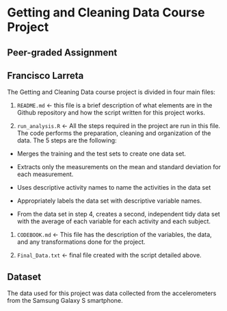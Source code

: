 Getting and Cleaning Data Course Project
========================================

Peer-graded Assignment
----------------------

Francisco Larreta
-----------------

The Getting and Cleaning Data course project is divided in four main
files:

1.  `README.md` &lt;- this file is a brief description of what elements
    are in the Github repository and how the script written for this
    project works.

2.  `run_analysis.R` &lt;- All the steps required in the project are run
    in this file. The code performs the preparation, cleaning and
    organization of the data. The 5 steps are the following:

-   Merges the training and the test sets to create one data set.

-   Extracts only the measurements on the mean and standard deviation
    for each measurement.

-   Uses descriptive activity names to name the activities in the data
    set

-   Appropriately labels the data set with descriptive variable names.

-   From the data set in step 4, creates a second, independent tidy data
    set with the average of each variable for each activity and each
    subject.

1.  `CODEBOOK.md` &lt;- This file has the description of the variables,
    the data, and any transformations done for the project.

2.  `Final_Data.txt` &lt;- final file created with the script detailed
    above.

Dataset
-------

The data used for this project was data collected from the
accelerometers from the Samsung Galaxy S smartphone.
